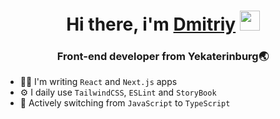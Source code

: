 <h1 align="center">Hi there, i'm <a href="https://t.me/dima_gorbusha" target="_blank">Dmitriy</a> 
<img src="https://github.com/blackcater/blackcater/raw/main/images/Hi.gif" width="32" height="32"/></h1>
<h3 align='center'>Front-end developer from Yekaterinburg🌏</h3>

- 👨‍💻 I'm writing `React` and `Next.js` apps
- ⚙️ I daily use `TailwindCSS`, `ESLint` and `StoryBook`
- 🚀 Actively switching from `JavaScript` to `TypeScript`
